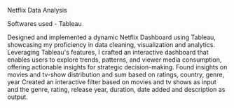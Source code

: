 Netflix Data Analysis

Softwares used - Tableau

Designed and implemented a dynamic Netflix Dashboard using Tableau, showcasing my proficiency in data cleaning, visualization and analytics.
Leveraging Tableau's features, I crafted an interactive dashboard that enables users to explore trends, patterns, and viewer media consumption, offering actionable insights for strategic decision-making.
Found insights on movies and tv-show distribution and sum based on ratings, country, genre, year
Created an interactive filter based on movies and tv shows as input and the genre, rating, release year, duration, date added and description as output.
